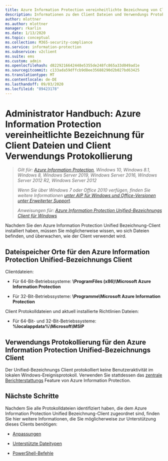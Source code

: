 ```yaml
---
title: Azure Information Protection vereinheitlichte Bezeichnung von Client Dateien und Verwendungs Protokollierung
description: Informationen zu den Client Dateien und Verwendungs Protokollierung für den Azure Information Protection Unified-Bezeichnungs Client für Windows.
author: mlottner
ms.author: mlottner
manager: rkarlin
ms.date: 1/13/2020
ms.topic: conceptual
ms.collection: M365-security-compliance
ms.service: information-protection
ms.subservice: v2client
ms.suite: ems
ms.custom: admin
ms.openlocfilehash: d8229216642448e5355de248fc865a33d049ad1e
ms.sourcegitcommit: c133ada59dffcb9d8ee35688290d2b027bd63425
ms.translationtype: MT
ms.contentlocale: de-DE
ms.lasthandoff: 09/03/2020
ms.locfileid: "89423178"
---
```

# <a name="admin-guide-azure-information-protection-unified-labeling-client-files-and-client-usage-logging"></a>Administrator Handbuch: Azure Information Protection vereinheitlichte Bezeichnung für Client Dateien und Client Verwendungs Protokollierung

>*Gilt für: [Azure Information Protection](https://azure.microsoft.com/pricing/details/information-protection), Windows 10, Windows 8.1, Windows 8, Windows Server 2019, Windows Server 2016, Windows Server 2012 R2, Windows Server 2012*
>
>*Wenn Sie über Windows 7 oder Office 2010 verfügen, finden Sie weitere Informationen [unter AIP für Windows und Office-Versionen unter Erweiterter Support](../known-issues.md#aip-for-windows-and-office-versions-in-extended-support).*
>
> *Anweisungen für: [Azure Information Protection Unified-Bezeichnungs Client für Windows](../faqs.md#whats-the-difference-between-the-azure-information-protection-classic-and-unified-labeling-clients)*

Nachdem Sie den Azure Information Protection Unified Bezeichnung-Client installiert haben, müssen Sie möglicherweise wissen, wo sich Dateien befinden, und überwachen, wie der Client verwendet wird.

## <a name="file-locations-for-the-azure-information-protection-unified-labeling-client"></a>Dateispeicher Orte für den Azure Information Protection Unified-Bezeichnungs Client

Clientdateien:    

- Für 64-Bit-Betriebssysteme: **\ProgramFiles (x86)\Microsoft Azure Information Protection**

- Für 32-Bit-Betriebssysteme: **\Programme\Microsoft Azure Information Protection**

Client Protokolldateien und aktuell installierte Richtlinien Dateien:

- Für 64-Bit- und 32-Bit-Betriebssysteme: **%localappdata%\Microsoft\MSIP**


## <a name="usage-logging-for-the-azure-information-protection-unified-labeling-client"></a>Verwendungs Protokollierung für den Azure Information Protection Unified-Bezeichnungs Client

Der Unified-Bezeichnungs Client protokolliert keine Benutzeraktivität im lokalen Windows-Ereignisprotokoll. Verwenden Sie stattdessen das [zentrale Berichterstattungs](../reports-aip.md) Feature von Azure Information Protection. 


## <a name="next-steps"></a>Nächste Schritte
Nachdem Sie alle Protokolldateien identifiziert haben, die dem Azure Information Protection Unified Bezeichnung-Client zugeordnet sind, finden Sie hier weitere Informationen, die Sie möglicherweise zur Unterstützung dieses Clients benötigen:

- [Anpassungen](clientv2-admin-guide-customizations.md)

- [Unterstützte Dateitypen](clientv2-admin-guide-file-types.md)

- [PowerShell-Befehle](clientv2-admin-guide-powershell.md)

